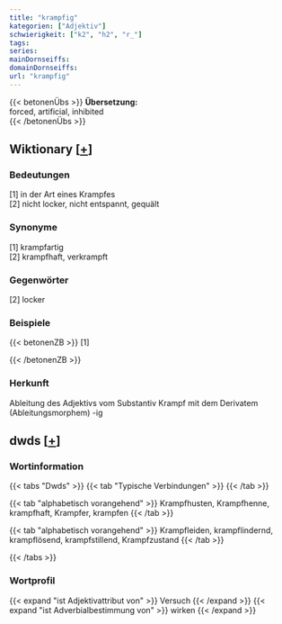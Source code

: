 ```yaml
---
title: "krampfig"
kategorien: ["Adjektiv"]
schwierigkeit: ["k2", "h2", "r_"]
tags:
series:
mainDornseiffs:
domainDornseiffs:
url: "krampfig"
---
```


{{< betonenÜbs >}}
**Übersetzung:**  
forced, artificial, inhibited  
{{< /betonenÜbs >}}

## Wiktionary [[+](https://de.wiktionary.org/wiki/krampfig)]

### Bedeutungen
[1] in der Art eines Krampfes  
[2] nicht locker, nicht entspannt, gequält  

### Synonyme
[1] krampfartig  
[2] krampfhaft, verkrampft  

### Gegenwörter
[2] locker  

### Beispiele
{{< betonenZB >}}
[1]  

{{< /betonenZB >}}
### Herkunft
Ableitung des Adjektivs vom Substantiv Krampf mit dem Derivatem (Ableitungsmorphem) -ig  



## dwds [[+](https://www.dwds.de/wb/krampfig)]

### Wortinformation
{{< tabs "Dwds" >}}
{{< tab "Typische Verbindungen" >}}
{{< /tab >}}

{{< tab "alphabetisch vorangehend" >}}
Krampfhusten, Krampfhenne, krampfhaft, Krampfer, krampfen
{{< /tab >}}

{{< tab "alphabetisch vorangehend" >}}
Krampfleiden, krampflindernd, krampflösend, krampfstillend, Krampfzustand
{{< /tab >}}

{{< /tabs >}}

### Wortprofil
{{< expand "ist Adjektivattribut von" >}} Versuch {{< /expand >}}
{{< expand "ist Adverbialbestimmung von" >}} wirken {{< /expand >}}

